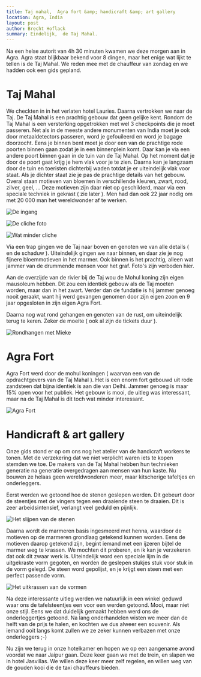 ```yaml
---
title: Taj mahal,  Agra fort &amp; handicraft &amp; art gallery
location: Agra, India
layout: post
author: Brecht Hoflack
summary: Eindelijk,  de Taj Mahal.
---
```

Na een helse autorit van 4h 30 minuten kwamen we deze morgen aan in Agra.  Agra staat blijkbaar bekend voor 8 dingen,  maar het enige wat lijkt te tellen is de Taj Mahal.  We reden mee met de chauffeur van zondag en we hadden ook een gids gepland.

# Taj Mahal #
We checkten in in het verlaten hotel Lauries.  Daarna vertrokken we naar de Taj.  De Taj Mahal is een prachtig gebouw dat geen gelijke kent.  Rondom de Taj Mahal is een versterking opgetrokken met wel 3 checkpoints die je moet passeren.  Net als in de meeste andere monumenten van India moet je ook door metaaldetectors passeren,  word je gefouileerd en word je bagage doorzocht.  Eens je binnen bent moet je door een van de prachtige rode poorten binnen gaan zodat je in een binnenplein komt.  Daar kan je via een andere poort binnen gaan in de tuin van de Taj Mahal.  Op het moment dat je door de poort gaat krijg je hem vlak voor je te zien.  Daarna kan je langzaam door de tuin en toeristen dichterbij waden totdat je er uiteindelijk vlak voor staat.  Als je dichter staat zie je pas de prachtige details van het gebouw. Overal staan motieven van bloemen in verschillende kleuren,  zwart, rood, zilver, geel, ...  Deze motieven zijn daar niet op geschilderd,  maar via een speciale techniek in gekrast ( zie later ).  Men had dan ook 22 jaar nodig om met 20 000 man het wereldwonder af te werken.

![De ingang](/images/2011-11-01/P1020982.JPG.png)

![De cliche foto](/images/2011-11-01/P1020994.JPG.png)

![Wat minder cliche](/images/2011-11-01/P1030002.JPG.png)

Via een trap gingen we de Taj naar boven en genoten we van alle details ( en de schaduw ).  Uiteindelijk gingen we naar binnen,  en daar zie je nog fijnere bloemmotieven in het marmer.  Ook binnen is het prachtig,  alleen wat jammer van de drummende mensen voor het graf.  Foto's zijn verboden hier.

Aan de overzijde van de rivier bij de Taj wou de Mohul koning zijn eigen mausoleum hebben.  Dit zou een identiek gebouw als de Taj moeten worden,  maar dan in het zwart.  Verder dan de fundatie is hij jammer genoeg nooit geraakt,  want hij werd gevangen genomen door zijn eigen zoon en 9 jaar opgesloten in zijn eigen Agra Fort. 

Daarna nog wat rond gehangen en genoten van de rust,  om uiteindelijk terug te keren.  Zeker de moeite ( ook al zijn de tickets duur ).

![Rondhangen met Mieke](/images/2011-11-01/P1030030.JPG.png)

# Agra Fort #
Agra Fort werd door de mohul koningen ( waarvan een van de opdrachtgevers van de Taj Mahal ).  Het is een enorm fort gebouwd uit rode zandsteen dat bijna identiek is aan die van Delhi.  Jammer genoeg is maar 15% open voor het publiek.  Het gebouw is mooi,  de uitleg was interessant,  maar na de Taj Mahal is dit toch wat minder interessant.

![Agra Fort](/images/2011-11-01/P1030069.JPG.png)

# Handicraft & art gallery #
Onze gids stond er op om ons nog het atelier van de handicraft workers te tonen.  Met de verzekering dat we niet verplicht waren iets te kopen stemden we toe.  De makers van de Taj Mahal hebben hun technieken generatie na generatie overgedragen aan mensen van hun kaste.  Nu bouwen ze helaas geen wereldwonderen meer,  maar kitscherige tafeltjes en onderleggers.  

Eerst werden we getoond hoe de stenen geslepen werden.  Dit gebeurt door de steentjes met de vingers tegen een draaiende steen te draaien.  Dit is zeer arbeidsintensief,  verlangt veel geduld en pijnlijk.  

![Het slijpen van de stenen](/images/2011-11-01/P1030072.JPG.png)

Daarna wordt de marmeren basis ingesmeerd met henna,  waardoor de motieven op de marmeren grondlaag getekend kunnen worden.  Eens de motieven daarop getekend zijn,  begint iemand met een ijzeren bijtel de marmer weg te krassen.  We mochten dit proberen,  en ik kan je verzekeren dat ook dit zwaar werk is.  Uiteindelijk word een speciale lijm in de uitgekraste vorm gegoten,  en worden de geslepen stukjes stuk voor stuk in de vorm gelegd.  De steen word gepolijst,  en je krijgt een steen met een perfect passende vorm.

![Het uitkrassen van de vormen](/images/2011-11-01/P1030074.JPG.png)

Na deze interessante uitleg werden we natuurlijk in een winkel geduwd waar ons de tafelsteentjes een voor een werden getoond.  Mooi,  maar niet onze stijl.  Eens we dat duidelijk gemaakt hebben werd ons de onderleggertjes getoond.  Na lang onderhandelen wisten we meer dan de helft van de prijs te halen,  en kochten we dus alweer een souvenir.  Als iemand ooit langs komt zullen we ze zeker kunnen verbazen met onze onderleggers ;-)    

Nu zijn we terug in onze hotelkamer en hopen we op een aangename avond voordat we naar Jaipur gaan.  Deze keer gaan we met de trein,  en slapen we in hotel Jasvillas.  We willen deze keer meer zelf regelen,  en willen weg van de gouden kooi die de taxi chauffeurs bieden.
